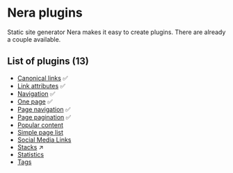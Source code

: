 # Nera plugins

Static site generator Nera makes it easy to create plugins. There are already a couple available.

## List of plugins (13)

-   [Canonical links](https://github.com/seebaermichi/nera-plugin-canonical-links) ✅
-   [Link attributes](https://github.com/seebaermichi/nera-plugin-link-attributes) ✅
-   [Navigation](https://github.com/seebaermichi/nera-plugin-navigation) ✅
-   [One page](https://github.com/seebaermichi/nera-plugin-one-page) ✅
-   [Page navigation](https://github.com/seebaermichi/nera-plugin-page-navigation) ✅
-   [Page pagination](https://github.com/seebaermichi/nera-plugin-page-pagination) ✅
-   [Popular content](https://github.com/seebaermichi/nera-plugin-popular-content)
-   [Simple page list](https://github.com/seebaermichi/nera-plugin-simple-page-list)
-   [Social Media Links](https://github.com/seebaermichi/nera-plugin-social-media-links)
-   [Stacks](https://github.com/seebaermichi/nera-plugin-stacks) ↗️
-   [Statistics](https://github.com/seebaermichi/nera-plugin-statistics)
-   [Tags](https://github.com/seebaermichi/nera-plugin-tags)
